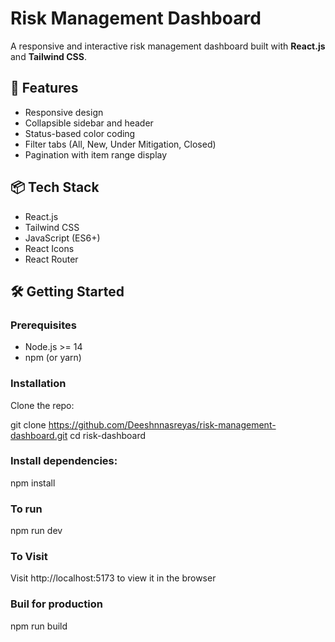 # Risk Management Dashboard

A responsive and interactive risk management dashboard built with **React.js** and **Tailwind CSS**.

## 🚀 Features

- Responsive design 
- Collapsible sidebar and header
- Status-based color coding
- Filter tabs (All, New, Under Mitigation, Closed)
- Pagination with item range display

## 📦 Tech Stack

- React.js
- Tailwind CSS
- JavaScript (ES6+)
- React Icons
- React Router


## 🛠️ Getting Started

### Prerequisites

- Node.js >= 14
- npm (or yarn)

### Installation

Clone the repo:

git clone https://github.com/Deeshnnasreyas/risk-management-dashboard.git
cd risk-dashboard

### Install dependencies:
npm install

### To run 
npm run dev


### To Visit 
Visit http://localhost:5173 to view it in the browser

 ### Buil for production
 npm run build



